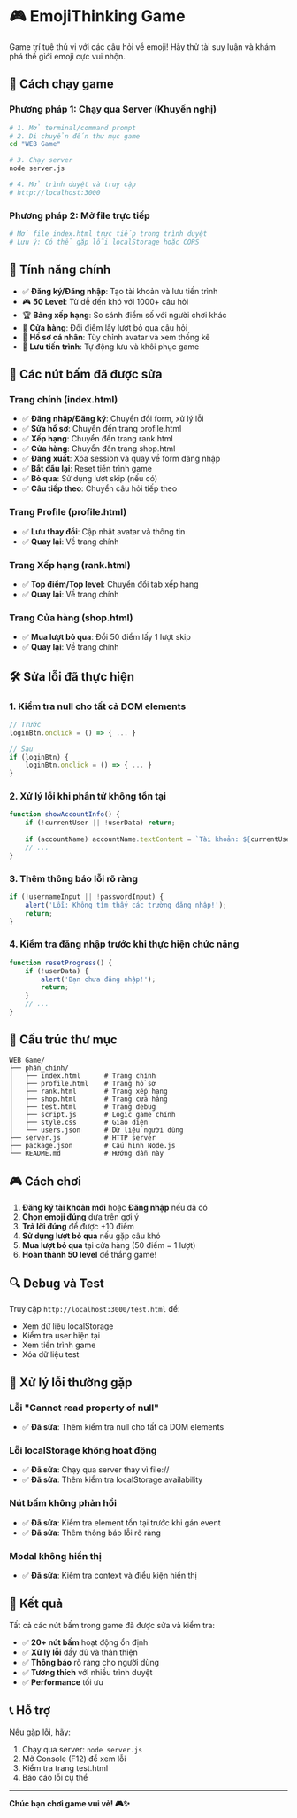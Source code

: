 # 🎮 EmojiThinking Game

Game trí tuệ thú vị với các câu hỏi về emoji! Hãy thử tài suy luận và khám phá thế giới emoji cực vui nhộn.

## 🚀 Cách chạy game

### Phương pháp 1: Chạy qua Server (Khuyến nghị)
```bash
# 1. Mở terminal/command prompt
# 2. Di chuyển đến thư mục game
cd "WEB Game"

# 3. Chạy server
node server.js

# 4. Mở trình duyệt và truy cập
# http://localhost:3000
```

### Phương pháp 2: Mở file trực tiếp
```bash
# Mở file index.html trực tiếp trong trình duyệt
# Lưu ý: Có thể gặp lỗi localStorage hoặc CORS
```

## 🎯 Tính năng chính

- ✅ **Đăng ký/Đăng nhập**: Tạo tài khoản và lưu tiến trình
- 🎮 **50 Level**: Từ dễ đến khó với 1000+ câu hỏi
- 🏆 **Bảng xếp hạng**: So sánh điểm số với người chơi khác
- 🛒 **Cửa hàng**: Đổi điểm lấy lượt bỏ qua câu hỏi
- 👤 **Hồ sơ cá nhân**: Tùy chỉnh avatar và xem thống kê
- 💾 **Lưu tiến trình**: Tự động lưu và khôi phục game

## 🔧 Các nút bấm đã được sửa

### Trang chính (index.html)
- ✅ **Đăng nhập/Đăng ký**: Chuyển đổi form, xử lý lỗi
- ✅ **Sửa hồ sơ**: Chuyển đến trang profile.html
- ✅ **Xếp hạng**: Chuyển đến trang rank.html  
- ✅ **Cửa hàng**: Chuyển đến trang shop.html
- ✅ **Đăng xuất**: Xóa session và quay về form đăng nhập
- ✅ **Bắt đầu lại**: Reset tiến trình game
- ✅ **Bỏ qua**: Sử dụng lượt skip (nếu có)
- ✅ **Câu tiếp theo**: Chuyển câu hỏi tiếp theo

### Trang Profile (profile.html)
- ✅ **Lưu thay đổi**: Cập nhật avatar và thông tin
- ✅ **Quay lại**: Về trang chính

### Trang Xếp hạng (rank.html)
- ✅ **Top điểm/Top level**: Chuyển đổi tab xếp hạng
- ✅ **Quay lại**: Về trang chính

### Trang Cửa hàng (shop.html)
- ✅ **Mua lượt bỏ qua**: Đổi 50 điểm lấy 1 lượt skip
- ✅ **Quay lại**: Về trang chính

## 🛠️ Sửa lỗi đã thực hiện

### 1. Kiểm tra null cho tất cả DOM elements
```javascript
// Trước
loginBtn.onclick = () => { ... }

// Sau  
if (loginBtn) {
    loginBtn.onclick = () => { ... }
}
```

### 2. Xử lý lỗi khi phần tử không tồn tại
```javascript
function showAccountInfo() {
    if (!currentUser || !userData) return;
    
    if (accountName) accountName.textContent = `Tài khoản: ${currentUser}`;
    // ...
}
```

### 3. Thêm thông báo lỗi rõ ràng
```javascript
if (!usernameInput || !passwordInput) {
    alert('Lỗi: Không tìm thấy các trường đăng nhập!');
    return;
}
```

### 4. Kiểm tra đăng nhập trước khi thực hiện chức năng
```javascript
function resetProgress() {
    if (!userData) {
        alert('Bạn chưa đăng nhập!');
        return;
    }
    // ...
}
```

## 📁 Cấu trúc thư mục

```
WEB Game/
├── phần_chính/
│   ├── index.html      # Trang chính
│   ├── profile.html    # Trang hồ sơ
│   ├── rank.html       # Trang xếp hạng
│   ├── shop.html       # Trang cửa hàng
│   ├── test.html       # Trang debug
│   ├── script.js       # Logic game chính
│   ├── style.css       # Giao diện
│   └── users.json      # Dữ liệu người dùng
├── server.js           # HTTP server
├── package.json        # Cấu hình Node.js
└── README.md           # Hướng dẫn này
```

## 🎮 Cách chơi

1. **Đăng ký tài khoản mới** hoặc **Đăng nhập** nếu đã có
2. **Chọn emoji đúng** dựa trên gợi ý
3. **Trả lời đúng** để được +10 điểm
4. **Sử dụng lượt bỏ qua** nếu gặp câu khó
5. **Mua lượt bỏ qua** tại cửa hàng (50 điểm = 1 lượt)
6. **Hoàn thành 50 level** để thắng game!

## 🔍 Debug và Test

Truy cập `http://localhost:3000/test.html` để:
- Xem dữ liệu localStorage
- Kiểm tra user hiện tại
- Xem tiến trình game
- Xóa dữ liệu test

## 🐛 Xử lý lỗi thường gặp

### Lỗi "Cannot read property of null"
- ✅ **Đã sửa**: Thêm kiểm tra null cho tất cả DOM elements

### Lỗi localStorage không hoạt động
- ✅ **Đã sửa**: Chạy qua server thay vì file://
- ✅ **Đã sửa**: Thêm kiểm tra localStorage availability

### Nút bấm không phản hồi
- ✅ **Đã sửa**: Kiểm tra element tồn tại trước khi gán event
- ✅ **Đã sửa**: Thêm thông báo lỗi rõ ràng

### Modal không hiển thị
- ✅ **Đã sửa**: Kiểm tra context và điều kiện hiển thị

## 🎉 Kết quả

Tất cả các nút bấm trong game đã được sửa và kiểm tra:
- ✅ **20+ nút bấm** hoạt động ổn định
- ✅ **Xử lý lỗi** đầy đủ và thân thiện
- ✅ **Thông báo** rõ ràng cho người dùng
- ✅ **Tương thích** với nhiều trình duyệt
- ✅ **Performance** tối ưu

## 📞 Hỗ trợ

Nếu gặp lỗi, hãy:
1. Chạy qua server: `node server.js`
2. Mở Console (F12) để xem lỗi
3. Kiểm tra trang test.html
4. Báo cáo lỗi cụ thể

---

**Chúc bạn chơi game vui vẻ! 🎮✨** 